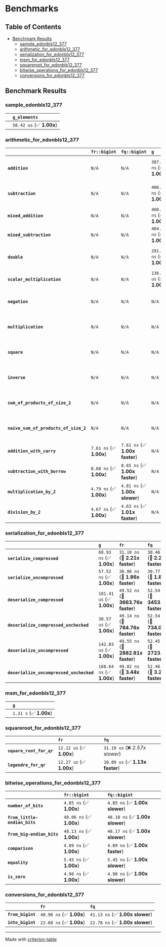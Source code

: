 # Benchmarks

## Table of Contents

- [Benchmark Results](#benchmark-results)
    - [sample_edonbls12_377](#sample_edonbls12_377)
    - [arithmetic_for_edonbls12_377](#arithmetic_for_edonbls12_377)
    - [serialization_for_edonbls12_377](#serialization_for_edonbls12_377)
    - [msm_for_edonbls12_377](#msm_for_edonbls12_377)
    - [squareroot_for_edonbls12_377](#squareroot_for_edonbls12_377)
    - [bitwise_operations_for_edonbls12_377](#bitwise_operations_for_edonbls12_377)
    - [conversions_for_edonbls12_377](#conversions_for_edonbls12_377)

## Benchmark Results

### sample_edonbls12_377

|        | `g_elements`              |
|:-------|:------------------------- |
|        | `58.42 us` (✅ **1.00x**)  |

### arithmetic_for_edonbls12_377

|                                       | `fr::bigint`            | `fq::bigint`                   | `g`                       | `fq`                            | `fr`                             |
|:--------------------------------------|:------------------------|:-------------------------------|:--------------------------|:--------------------------------|:-------------------------------- |
| **`addition`**                        | `N/A`                   | `N/A`                          | `387.60 ns` (✅ **1.00x**) | `8.72 ns` (🚀 **44.46x faster**) | `8.63 ns` (🚀 **44.90x faster**)  |
| **`subtraction`**                     | `N/A`                   | `N/A`                          | `406.10 ns` (✅ **1.00x**) | `8.81 ns` (🚀 **46.07x faster**) | `8.80 ns` (🚀 **46.16x faster**)  |
| **`mixed_addition`**                  | `N/A`                   | `N/A`                          | `400.78 ns` (✅ **1.00x**) | `N/A`                           | `N/A`                            |
| **`mixed_subtraction`**               | `N/A`                   | `N/A`                          | `404.04 ns` (✅ **1.00x**) | `N/A`                           | `N/A`                            |
| **`double`**                          | `N/A`                   | `N/A`                          | `291.70 ns` (✅ **1.00x**) | `5.86 ns` (🚀 **49.75x faster**) | `5.84 ns` (🚀 **49.92x faster**)  |
| **`scalar_multiplication`**           | `N/A`                   | `N/A`                          | `136.05 us` (✅ **1.00x**) | `N/A`                           | `N/A`                            |
| **`negation`**                        | `N/A`                   | `N/A`                          | `N/A`                     | `6.17 ns` (✅ **1.00x slower**)  | `6.16 ns` (✅ **1.00x**)          |
| **`multiplication`**                  | `N/A`                   | `N/A`                          | `N/A`                     | `42.73 ns` (✅ **1.01x faster**) | `43.18 ns` (✅ **1.00x**)         |
| **`square`**                          | `N/A`                   | `N/A`                          | `N/A`                     | `35.89 ns` (✅ **1.02x slower**) | `35.24 ns` (✅ **1.00x**)         |
| **`inverse`**                         | `N/A`                   | `N/A`                          | `N/A`                     | `6.91 us` (✅ **1.01x faster**)  | `6.97 us` (✅ **1.00x**)          |
| **`sum_of_products_of_size_2`**       | `N/A`                   | `N/A`                          | `N/A`                     | `61.65 ns` (✅ **1.01x faster**) | `62.01 ns` (✅ **1.00x**)         |
| **`naive_sum_of_products_of_size_2`** | `N/A`                   | `N/A`                          | `N/A`                     | `89.12 ns` (✅ **1.01x faster**) | `89.84 ns` (✅ **1.00x**)         |
| **`addition_with_carry`**             | `7.61 ns` (✅ **1.00x**) | `7.61 ns` (✅ **1.00x faster**) | `N/A`                     | `N/A`                           | `N/A`                            |
| **`subtraction_with_borrow`**         | `8.68 ns` (✅ **1.00x**) | `8.65 ns` (✅ **1.00x faster**) | `N/A`                     | `N/A`                           | `N/A`                            |
| **`multiplication_by_2`**             | `4.79 ns` (✅ **1.00x**) | `4.81 ns` (✅ **1.00x slower**) | `N/A`                     | `N/A`                           | `N/A`                            |
| **`division_by_2`**                   | `4.67 ns` (✅ **1.00x**) | `4.63 ns` (✅ **1.01x faster**) | `N/A`                     | `N/A`                           | `N/A`                            |

### serialization_for_edonbls12_377

|                                          | `g`                       | `fr`                               | `fq`                                |
|:-----------------------------------------|:--------------------------|:-----------------------------------|:----------------------------------- |
| **`serialize_compressed`**               | `68.93 ns` (✅ **1.00x**)  | `31.18 ns` (🚀 **2.21x faster**)    | `30.46 ns` (🚀 **2.26x faster**)     |
| **`serialize_uncompressed`**             | `57.52 ns` (✅ **1.00x**)  | `30.86 ns` (🚀 **1.86x faster**)    | `30.77 ns` (🚀 **1.87x faster**)     |
| **`deserialize_compressed`**             | `181.41 us` (✅ **1.00x**) | `49.52 ns` (🚀 **3663.76x faster**) | `52.54 ns` (🚀 **3453.04x faster**)  |
| **`deserialize_compressed_unchecked`**   | `38.57 us` (✅ **1.00x**)  | `49.14 ns` (🚀 **784.76x faster**)  | `52.54 ns` (🚀 **734.06x faster**)   |
| **`deserialize_uncompressed`**           | `142.83 us` (✅ **1.00x**) | `49.55 ns` (🚀 **2882.81x faster**) | `52.45 ns` (🚀 **2723.23x faster**)  |
| **`deserialize_uncompressed_unchecked`** | `168.64 ns` (✅ **1.00x**) | `49.02 ns` (🚀 **3.44x faster**)    | `52.46 ns` (🚀 **3.21x faster**)     |

### msm_for_edonbls12_377

|        | `g`                     |
|:-------|:----------------------- |
|        | `1.31 s` (✅ **1.00x**)  |

### squareroot_for_edonbls12_377

|                          | `fr`                     | `fq`                             |
|:-------------------------|:-------------------------|:-------------------------------- |
| **`square_root_for_qr`** | `12.12 us` (✅ **1.00x**) | `31.19 us` (❌ *2.57x slower*)    |
| **`legendre_for_qr`**    | `12.27 us` (✅ **1.00x**) | `10.89 us` (✅ **1.13x faster**)  |

### bitwise_operations_for_edonbls12_377

|                               | `fr::bigint`             | `fq::bigint`                     |
|:------------------------------|:-------------------------|:-------------------------------- |
| **`number_of_bits`**          | `4.85 ns` (✅ **1.00x**)  | `4.85 ns` (✅ **1.00x slower**)   |
| **`from_little-endian_bits`** | `48.06 ns` (✅ **1.00x**) | `48.18 ns` (✅ **1.00x slower**)  |
| **`from_big-endian_bits`**    | `48.13 ns` (✅ **1.00x**) | `48.17 ns` (✅ **1.00x slower**)  |
| **`comparison`**              | `4.89 ns` (✅ **1.00x**)  | `4.89 ns` (✅ **1.00x faster**)   |
| **`equality`**                | `5.45 ns` (✅ **1.00x**)  | `5.45 ns` (✅ **1.00x slower**)   |
| **`is_zero`**                 | `4.90 ns` (✅ **1.00x**)  | `4.90 ns` (✅ **1.00x slower**)   |

### conversions_for_edonbls12_377

|                   | `fr`                     | `fq`                             |
|:------------------|:-------------------------|:-------------------------------- |
| **`from_bigint`** | `40.96 ns` (✅ **1.00x**) | `41.13 ns` (✅ **1.00x slower**)  |
| **`into_bigint`** | `22.68 ns` (✅ **1.00x**) | `22.78 ns` (✅ **1.00x slower**)  |

---
Made with [criterion-table](https://github.com/nu11ptr/criterion-table)

